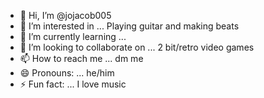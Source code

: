 - 👋 Hi, I’m @jojacob005
- 👀 I’m interested in ... Playing guitar and making beats
- 🌱 I’m currently learning ... 
- 💞️ I’m looking to collaborate on ... 2 bit/retro video games
- 📫 How to reach me ... dm me
- 😄 Pronouns: ... he/him
- ⚡ Fun fact: ... I love music

<!---
jojacob005/jojacob005 is a ✨ special ✨ repository because its `README.md` (this file) appears on your GitHub profile.
You can click the Preview link to take a look at your changes.
--->
